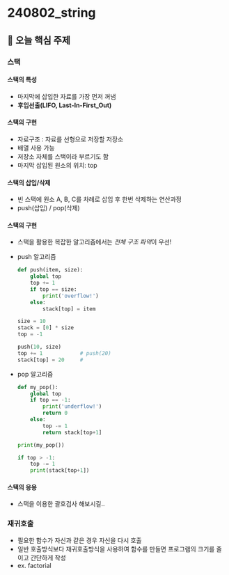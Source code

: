 # 240802_string

## 📌 오늘 핵심 주제
### 스택
#### 스택의 특성
- 마지막에 삽입한 자료를 가장 먼저 꺼냄
- **후입선출(LIFO, Last-In-First_Out)**

#### 스택의 구현
- 자료구조 : 자료를 선형으로 저장할 저장소
- 배열 사용 가능
- 저장소 자체를 스택이라 부르기도 함
- 마지막 삽입된 원소의 위치: top

#### 스택의 삽입/삭제
- 빈 스택에 원소 A, B, C를 차례로 삽입 후 한번 삭제하는 연산과정
- push(삽입) / pop(삭제)

#### 스택의 구현
- 스택을 활용한 복잡한 알고리즘에서는 *전체 구조 파악*이 우선!

- push 알고리즘
    ```python
    def push(item, size):
        global top
        top += 1
        if top == size:
            print('overflow!')
        else:
            stack[top] = item

    size = 10
    stack = [0] * size
    top = -1

    push(10, size)
    top += 1            # push(20)
    stack[top] = 20     # 
    ```

- pop 알고리즘
    ```python
    def my_pop():
        global top
        if top == -1:
            print('underflow!')
            return 0
        else:
            top -= 1
            return stack[top+1]
    
    print(my_pop())

    if top > -1:
        top -= 1
        print(stack[top+1])
    ```

#### 스택의 응용
-  스택을 이용한 괄호검사 해보시길..

### 재귀호출
- 필요한 함수가 자신과 같은 경우 자신을 다시 호출
- 일반 호출방식보다 재귀호출방식을 사용하여 함수를 만들면 프로그램의 크기를 줄이고 간단하게 작성
- ex. factorial